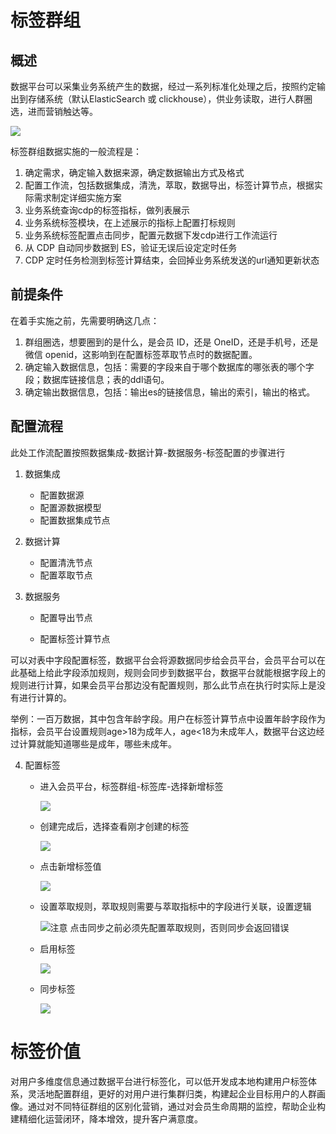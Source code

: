 # 标签群组

## 概述

数据平台可以采集业务系统产生的数据，经过一系列标准化处理之后，按照约定输出到存储系统（默认ElasticSearch 或 clickhouse），供业务读取，进行人群圈选，进而营销触达等。

![](https://terminus-paas.oss-cn-hangzhou.aliyuncs.com/paas-doc/2021/08/23/3712a89f-b70b-43a5-b2c5-164cbc71d1e1.png)

标签群组数据实施的一般流程是：

1. 确定需求，确定输入数据来源，确定数据输出方式及格式
2. 配置工作流，包括数据集成，清洗，萃取，数据导出，标签计算节点，根据实际需求制定详细实施方案
3. 业务系统查询cdp的标签指标，做列表展示
4. 业务系统标签模块，在上述展示的指标上配置打标规则
5. 业务系统标签配置点击同步，配置元数据下发cdp进行工作流运行
6. 从 CDP 自动同步数据到 ES，验证无误后设定定时任务
7. CDP 定时任务检测到标签计算结束，会回掉业务系统发送的url通知更新状态

## 前提条件

在着手实施之前，先需要明确这几点：

1. 群组圈选，想要圈到的是什么，是会员 ID，还是 OneID，还是手机号，还是微信 openid，这影响到在配置标签萃取节点时的数据配置。
2. 确定输入数据信息，包括：需要的字段来自于哪个数据库的哪张表的哪个字段；数据库链接信息；表的ddl语句。
3. 确定输出数据信息，包括：输出es的链接信息，输出的索引，输出的格式。

## 配置流程

此处工作流配置按照数据集成-数据计算-数据服务-标签配置的步骤进行

1. 数据集成
   * 配置数据源
   * 配置源数据模型
   * 配置数据集成节点

2. 数据计算
   * 配置清洗节点
   * 配置萃取节点

3. 数据服务

   * 配置导出节点

   * 配置标签计算节点

可以对表中字段配置标签，数据平台会将源数据同步给会员平台，会员平台可以在此基础上给此字段添加规则，规则会同步到数据平台，数据平台就能根据字段上的规则进行计算，如果会员平台那边没有配置规则，那么此节点在执行时实际上是没有进行计算的。

举例：一百万数据，其中包含年龄字段。用户在标签计算节点中设置年龄字段作为指标，会员平台设置规则age>18为成年人，age<18为未成年人，数据平台这边经过计算就能知道哪些是成年，哪些未成年。

4. 配置标签

   * 进入会员平台，标签群组-标签库-选择新增标签

     ![](https://terminus-paas.oss-cn-hangzhou.aliyuncs.com/paas-doc/2021/08/23/293e0e29-2f8e-43e3-84e2-06dc3085184f.png)

   * 创建完成后，选择查看刚才创建的标签

     ![](https://terminus-paas.oss-cn-hangzhou.aliyuncs.com/paas-doc/2021/08/23/6ddfaaeb-5fc5-4747-9cd1-c30a91715131.png)

   * 点击新增标签值

     ![](https://terminus-paas.oss-cn-hangzhou.aliyuncs.com/paas-doc/2021/08/23/4884c8b7-dc09-41ed-b9af-ad3a1fc91094.png)

   * 设置萃取规则，萃取规则需要与萃取指标中的字段进行关联，设置逻辑

     ![](https://terminus-paas.oss-cn-hangzhou.aliyuncs.com/paas-doc/2021/08/23/958699ce-5b65-4269-ad20-ebd9d4cd8f92.png)注意 点击同步之前必须先配置萃取规则，否则同步会返回错误

   * 启用标签

     ![](https://terminus-paas.oss-cn-hangzhou.aliyuncs.com/paas-doc/2021/08/23/56f6b7b0-e3c9-44a3-a117-2f144b3917ea.png)

   * 同步标签

     ![](https://terminus-paas.oss-cn-hangzhou.aliyuncs.com/paas-doc/2021/08/23/7ca51003-7a62-45cb-b9cd-61e035c4407f.png)



# 标签价值

对用户多维度信息通过数据平台进行标签化，可以低开发成本地构建用户标签体系，灵活地配置群组，更好的对用户进行集群归类，构建起企业目标用户的人群画像。通过对不同特征群组的区别化营销，通过对会员生命周期的监控，帮助企业构建精细化运营闭环，降本增效，提升客户满意度。
